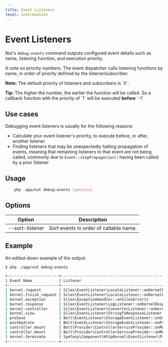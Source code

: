 ```yaml
---
title: Event Listeners
level: intermediate
---
```

Event Listeners
===============

Nut's `debug:events` command outputs configured event details such as name,
listening function, and execution priority.

A note on priority numbers. The event dispatcher calls listening functions by
name, in order of priority defined by the listener/subscriber.

<p class="note"><strong>Note:</strong> The default priority of listeners and
subscribers is `0`.</p>

<p class="tip"><strong>Tip:</strong> The higher the number, the earlier the
function will be called. So a callback function with the priority of `1` will
be executed <strong>before</strong> `-1`.</p>


## Use cases

Debugging event listeners is usually for the following reasons:
  * Calculate your event listener's priority, to execute before, or after,
    another listener   
  * Finding listeners that may be unexpectedly halting propagation of events,
    meaning that remaining listeners to that event are not being called, 
    commonly due to `Event::stopPropagation()` having been called by a prior
    listener

## Usage

```bash
    php .app/nut debug:events [options]
```

## Options

| Option | Description |
|--------|-------------|
| --sort-listener | Sort events in order of callable name.


## Example

An edited-down example of the output:


```bash
$ php ./app/nut debug:events

+-----------------------+----------------------------------------------------------------------------------+----------+
| Event Name            | Listener                                                                         | Priority |
+-----------------------+----------------------------------------------------------------------------------+----------+
| kernel.request        | Silex\EventListener\LocaleListener::onKernelRequest()                            |       16 |
| kernel.finish_request | Silex\EventListener\LocaleListener::onKernelFinishRequest()                      |        0 |
| kernel.exception      | Silex\ExceptionHandler::onSilexError()                                           |     -255 |
| kernel.response       | Silex\EventListener\LogListener::onKernelResponse()                              |        0 |
| kernel.controller     | Silex\EventListener\ConverterListener::onKernelController()                      |        0 |
| kernel.view           | Silex\EventListener\StringToResponseListener::onKernelView()                     |      -10 |
| preSave               | Bolt\EventListener\StorageEventListener::onUserEntityPreSave()                   |      512 |
| postHydrate           | Bolt\EventListener\StorageEventListener::onPostHydrate()                         |        0 |
| controller.mount      | Bolt\Provider\ControllerServiceProvider::onMountBackend()                        |        0 |
| controller.mount      | Bolt\Provider\ControllerServiceProvider::onMountFrontend()                       |      -50 |
| kernel.terminate      | Symfony\Component\HttpKernel\EventListener\ProfilerListener::onKernelTerminate() |    -1024 |
+-----------------------+----------------------------------------------------------------------------------+----------+
```
